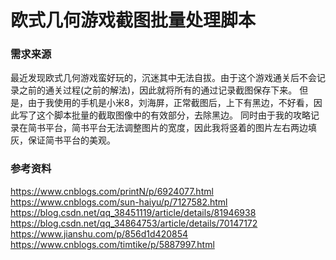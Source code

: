 # 欧式几何游戏截图批量处理脚本

### 需求来源

最近发现欧式几何游戏蛮好玩的，沉迷其中无法自拔。由于这个游戏通关后不会记录之前的通关过程(之前的解法)，因此就将所有的通过记录截图保存下来。
但是，由于我使用的手机是小米8，刘海屏，正常截图后，上下有黑边，不好看，因此写了这个脚本批量的截取图像中的有效部分，去除黑边。
同时由于我的攻略记录在简书平台，简书平台无法调整图片的宽度，因此我将竖着的图片左右两边填灰，保证简书平台的美观。

### 参考资料

<https://www.cnblogs.com/printN/p/6924077.html>
<https://www.cnblogs.com/sun-haiyu/p/7127582.html>
<https://blog.csdn.net/qq_38451119/article/details/81946938>
<https://blog.csdn.net/qq_34864753/article/details/70147172>
<https://www.jianshu.com/p/856d1d420854>
<https://www.cnblogs.com/timtike/p/5887997.html>
